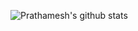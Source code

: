 ![Prathamesh's github stats](https://github-readme-stats.vercel.app/api?username=prathamesh22davande&show_icons=true&hide_border=true)

